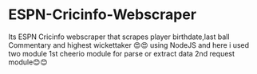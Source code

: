# ESPN-Cricinfo-Webscraper
Its ESPN Cricinfo webscraper that scrapes player birthdate,last ball Commentary and highest wickettaker  😍😍 using NodeJS
and here i used two module 1st cheerio module for parse or extract data
2nd request module😊😊 
